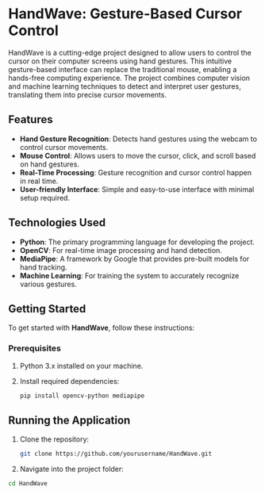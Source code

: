 # HandWave: Gesture-Based Cursor Control

HandWave is a cutting-edge project designed to allow users to control the cursor on their computer screens using hand gestures. This intuitive gesture-based interface can replace the traditional mouse, enabling a hands-free computing experience. The project combines computer vision and machine learning techniques to detect and interpret user gestures, translating them into precise cursor movements.

## Features

- **Hand Gesture Recognition**: Detects hand gestures using the webcam to control cursor movements.
- **Mouse Control**: Allows users to move the cursor, click, and scroll based on hand gestures.
- **Real-Time Processing**: Gesture recognition and cursor control happen in real time.
- **User-friendly Interface**: Simple and easy-to-use interface with minimal setup required.

## Technologies Used

- **Python**: The primary programming language for developing the project.
- **OpenCV**: For real-time image processing and hand detection.
- **MediaPipe**: A framework by Google that provides pre-built models for hand tracking.
- **Machine Learning**: For training the system to accurately recognize various gestures.
## Getting Started

To get started with **HandWave**, follow these instructions:

### Prerequisites

1. Python 3.x installed on your machine.
2. Install required dependencies:

   ```bash
   pip install opencv-python mediapipe
## Running the Application

1. Clone the repository:
   ```bash
   git clone https://github.com/yourusername/HandWave.git
   
2. Navigate into the project folder:
```bash
cd HandWave

